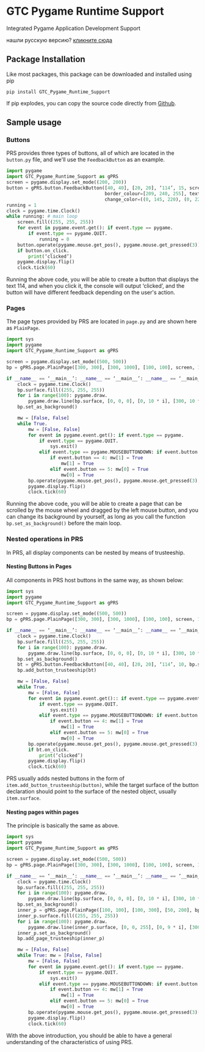 # GTC Pygame Runtime Support
Integrated Pygame Application Development Support

нашли русскую версию? [кликните сюда](https://github.com/GTC-Software-Studio/GTC-Pygame-Runtime-Support/blob/main/README-ru.md)

## Package Installation
Like most packages, this package can be downloaded and installed using pip

```plain
pip install GTC_Pygame_Runtime_Support
```

If pip explodes, you can copy the source code directly from [Github](https://github.com/GTC-Byzantine/GTC-Pygame-Runtime-Support/).

## Sample usage
### Buttons
PRS provides three types of buttons, all of which are located in the ``button.py`` file, and we'll use the ``FeedbackButton`` as an example.

```python
import pygame
import GTC_Pygame_Runtime_Support as gPRS
screen = pygame.display.set_mode((200, 200))
button = gPRS.button.FeedbackButton([40, 40], [20, 20], ‘114’, 15, screen, bg_colour=[0, 145, 220], border_color=[209, 220], [0, 145, 220], [0, 145, 220], [0, 145, 220]) 
                                    border_colour=[209, 240, 255], text_colour=[255, 255, 255],
                                    change_color=((0, 145, 220), (0, 225, 0))) # Generate button
running = 1
clock = pygame.time.Clock()
while running: # main loop
    screen.fill((255, 255, 255))
    for event in pygame.event.get(): if event.type == pygame.
        if event.type == pygame.QUIT.
            running = 0
    button.operate(pygame.mouse.get_pos(), pygame.mouse.get_pressed(3)) # Button mapping at the button.
    if button.on_click.
        print(‘clicked’)
    pygame.display.flip()
    clock.tick(60)
```

Running the above code, you will be able to create a button that displays the text 114, and when you click it, the console will output ‘clicked’, and the button will have different feedback depending on the user's action.

### Pages
The page types provided by PRS are located in `page.py` and are shown here as `PlainPage`.

```python
import sys
import pygame
import GTC_Pygame_Runtime_Support as gPRS

screen = pygame.display.set_mode((500, 500))
bp = gPRS.page.PlainPage([300, 300], [300, 1000], [100, 100], screen, 1.4, True)

if __name__ == ‘__main__’: __name__ == ‘__main__’: __name__ == ‘__main__’.
    clock = pygame.time.Clock()
    bp.surface.fill((255, 255, 255))
    for i in range(100): pygame.draw.
        pygame.draw.line(bp.surface, [0, 0, 0], [0, 10 * i], [300, 10 * i])
    bp.set_as_background()

    mw = [False, False]
    while True.
        mw = [False, False]
        for event in pygame.event.get(): if event.type == pygame.
            if event.type == pygame.QUIT.
                sys.exit()
            elif event.type == pygame.MOUSEBUTTONDOWN: if event.button == 4: sys.exit: sys.exit()
                if event.button == 4: mw[1] = True
                    mw[1] = True
                elif event.button == 5: mw[0] = True
                    mw[0] = True
        bp.operate(pygame.mouse.get_pos(), pygame.mouse.get_pressed(3), mw, True)
        pygame.display.flip()
        clock.tick(60)
```

Running the above code, you will be able to create a page that can be scrolled by the mouse wheel and dragged by the left mouse button, and you can change its background by yourself, as long as you call the function `bp.set_as_background()` before the main loop.

### Nested operations in PRS
In PRS, all display components can be nested by means of trusteeship.

#### Nesting Buttons in Pages
All components in PRS host buttons in the same way, as shown below:

```python
import sys
import pygame
import GTC_Pygame_Runtime_Support as gPRS

screen = pygame.display.set_mode((500, 500))
bp = gPRS.page.PlainPage([300, 300], [300, 1000], [100, 100], screen, 1.4, True)

if __name__ == ‘__main__’: __name__ == ‘__main__’: __name__ == ‘__main__’.
    clock = pygame.time.Clock()
    bp.surface.fill((255, 255, 255))
    for i in range(100): pygame.draw.
        pygame.draw.line(bp.surface, [0, 0, 0], [0, 10 * i], [300, 10 * i])
    bp.set_as_background()
    bt = gPRS.button.FeedbackButton([40, 40], [20, 20], ‘114’, 10, bp.surface)
    bp.add_button_trusteeship(bt)

    mw = [False, False]
    while True.
        mw = [False, False]
        for event in pygame.event.get():: if event.type == pygame.event.get()
            if event.type == pygame.QUIT.
                sys.exit()
            elif event.type == pygame.MOUSEBUTTONDOWN: if event.button == 4: sys.exit: sys.exit()
                if event.button == 4: mw[1] = True
                    mw[1] = True
                elif event.button == 5: mw[0] = True
                    mw[0] = True
        bp.operate(pygame.mouse.get_pos(), pygame.mouse.get_pressed(3), mw, True)
        if bt.on_click.
            print(‘clicked’)
        pygame.display.flip()
        clock.tick(60)
```

PRS usually adds nested buttons in the form of `item.add_button_trusteeship(button)`, while the target surface of the button declaration should point to the surface of the nested object, usually `item.surface`.

#### Nesting pages within pages
The principle is basically the same as above.

```python
import sys
import pygame
import GTC_Pygame_Runtime_Support as gPRS

screen = pygame.display.set_mode((500, 500))
bp = gPRS.page.PlainPage([300, 300], [300, 1000], [100, 100], screen, 1.4, True)

if __name__ == ‘__main__’: __name__ == ‘__main__’: __name__ == ‘__main__’.
    clock = pygame.time.Clock()
    bp.surface.fill((255, 255, 255))
    for i in range(100): pygame.draw.
        pygame.draw.line(bp.surface, [0, 0, 0], [0, 10 * i], [300, 10 * i])
    bp.set_as_background()
    inner_p = gPRS.page.PlainPage([100, 100], [100, 300], [50, 200], bp.surface, wheel_support=True)
    inner_p.surface.fill((255, 255, 255))
    for i in range(100): pygame.draw.
        pygame.draw.line(inner_p.surface, [0, 0, 255], [0, 9 * i], [300, 9 * i])
    inner_p.set_as_background()
    bp.add_page_trusteeship(inner_p)

    mw = [False, False]
    while True: mw = [False, False]
        mw = [False, False]
        for event in pygame.event.get(): if event.type == pygame.
            if event.type == pygame.QUIT.
                sys.exit()
            elif event.type == pygame.MOUSEBUTTONDOWN: if event.button == 4: sys.exit: sys.exit()
                if event.button == 4: mw[1] = True
                    mw[1] = True
                elif event.button == 5: mw[0] = True
                    mw[0] = True
        bp.operate(pygame.mouse.get_pos(), pygame.mouse.get_pressed(3)[0], mw, True)
        pygame.display.flip()
        clock.tick(60)
```

With the above introduction, you should be able to have a general understanding of the characteristics of using PRS.
